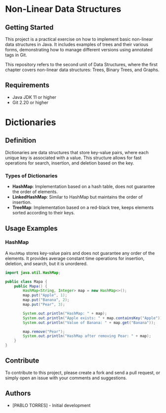 # Non-Linear Data Structures 

## Getting Started

This project is a practical exercise on how to implement basic non-linear data structures in Java. It includes examples of trees and their various forms, demonstrating how to manage different versions using annotated tags in Git.

This repository refers to the second unit of Data Structures, where the first chapter covers non-linear data structures: Trees, Binary Trees, and Graphs.

## Requirements
- Java JDK 11 or higher
- Git 2.20 or higher

# Dictionaries

## Definition
Dictionaries are data structures that store key-value pairs, where each unique key is associated with a value. This structure allows for fast operations for search, insertion, and deletion based on the key.

### Types of Dictionaries
- **HashMap**: Implementation based on a hash table, does not guarantee the order of elements.
- **LinkedHashMap**: Similar to HashMap but maintains the order of insertion.
- **TreeMap**: Implementation based on a red-black tree, keeps elements sorted according to their keys.

## Usage Examples
### HashMap
A `HashMap` stores key-value pairs and does not guarantee any order of the elements. It provides average constant time operations for insertion, deletion, and search, but it is unordered.

```java
import java.util.HashMap;

public class Mapa {
    public Mapa() {
        HashMap<String, Integer> map = new HashMap<>();
        map.put("Apple", 1);
        map.put("Banana", 2);
        map.put("Pear", 3);

        System.out.println("HashMap: " + map);
        System.out.println("Apple exists: " + map.containsKey("Apple"));
        System.out.println("Value of Banana: " + map.get("Banana"));

        map.remove("Pear");
        System.out.println("HashMap after removing Pear: " + map);
    }
}
```

## Contribute

To contribute to this project, please create a fork and send a pull request, or simply open an issue with your comments and suggestions.

## Authors

- [PABLO TORRES] - Initial development